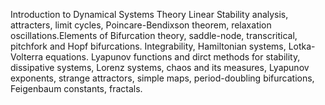 ---
---
Introduction to Dynamical Systems Theory
Linear Stability analysis, attracters, limit cycles, Poincare-Bendixson
theorem, relaxation oscillations.Elements of Bifurcation theory, saddle-node,
transcritical, pitchfork and Hopf bifurcations. Integrability, Hamiltonian
systems, Lotka-Volterra equations. Lyapunov functions and dirct methods for
stability, dissipative systems, Lorenz systems, chaos and its measures,
Lyapunov exponents, strange attractors, simple maps, period-doubling
bifurcations, Feigenbaum constants, fractals.
 

